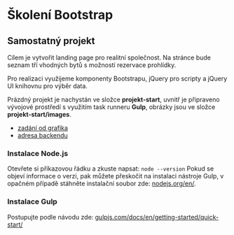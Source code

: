 # Školení Bootstrap

## Samostatný projekt
Cílem je vytvořit landing page pro realitní společnost. Na stránce bude seznam tří vhodných bytů s možností rezervace prohlídky.

Pro realizaci využijeme komponenty Bootstrapu, jQuery pro scripty a jQuery UI knihovnu pro výběr data.

Prázdný projekt je nachystán ve složce **projekt-start**, uvnitř je připraveno vývojové prostředí s využitím task runneru **Gulp**, obrázky jsou ve složce **projekt-start/images**.

 - [zadání od grafika](https://www.figma.com/file/DYRA0TqLuYs05HSAiSNi0Z/Wireframes-Bootstrap?node-id=194140%3A145)
 - [adresa backendu](https://www.lukassvoboda.cz/coding/bootstrap2020/ajax.php)

### Instalace Node.js
Otevřete si příkazovou řádku a zkuste napsat: `node --version`
Pokud se objeví informace o verzi, pak můžete přeskočit na instalaci nástroje Gulp, v opačném případě stáhněte instalační soubor zde: [nodejs.org/en/](https://nodejs.org/en/).

### Instalace Gulp
Postupujte podle návodu zde:
[gulpjs.com/docs/en/getting-started/quick-start/](https://gulpjs.com/docs/en/getting-started/quick-start/#install-the-gulp-command-line-utility)